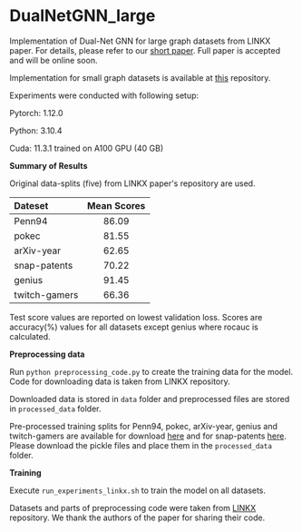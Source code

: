 # DualNetGNN_large

Implementation of Dual-Net GNN for large graph datasets from LINKX paper. For details, please refer to our [short paper](https://dl.acm.org/doi/10.1145/3511808.3557543). Full paper is accepted and will be online soon.

Implementation for small graph datasets is available at [this](https://github.com/sunilkmaurya/DualNetGNN) repository.

Experiments were conducted with following setup:

Pytorch: 1.12.0

Python: 3.10.4

Cuda: 11.3.1 trained on A100 GPU (40 GB)

**Summary of Results**

Original data-splits (five) from LINKX paper's repository are used.

| **Dateset**   | **Mean Scores** |
| :------------ | :-------------: |
| Penn94        | 86\.09          |
| pokec         | 81\.55          |
| arXiv-year    | 62\.65          |
| snap-patents  | 70\.22          |
| genius        | 91\.45          |
| twitch-gamers | 66\.36          |

Test score values are reported on lowest validation loss.
Scores are accuracy(%) values for all datasets except genius where rocauc is calculated.

**Preprocessing data**

Run `python preprocessing_code.py` to create the training data for the model. Code for downloading data is taken from LINKX repository.

Downloaded data is stored in `data` folder and preprocessed files are stored in `processed_data` folder.

Pre-processed training splits for Penn94, pokec, arXiv-year, genius and twitch-gamers are available for download [here](https://zenodo.org/record/7460885) and for snap-patents [here](https://zenodo.org/record/7460500). Please download the pickle files and place them in the `processed_data` folder.


**Training**

Execute `run_experiments_linkx.sh` to train the model on all datasets.

Datasets and parts of preprocessing code were taken from [LINKX](https://github.com/CUAI/Non-Homophily-Large-Scale) repository. We thank the authors of the paper for sharing their code.
